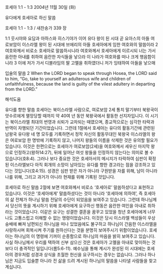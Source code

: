 호세아 1:1 - 1:3 
2004년 11월 30일 (화)

유다에게 호세아로 하신 말씀



호세아 1:1 - 1:3 / 새찬송가 339 장


1:1 웃시야와 요담과 아하스와 히스기야가 이어 유다 왕이 된 시대 곧 요아스의 아들 여로보암이 이스라엘 왕이 된 시대에 브에리의 아들 호세아에게 임한 여호와의 말씀이라 2 여호와께서 비로소 호세아로 말씀하시니라 여호와께서 호세아에게 이르시되 너는 가서 음란한 아내를 취하여 음란한 자식들을 낳으라 이 나라가 여호와를 떠나 크게 행음함이니라 3 이에 저가 가서 디블라임의 딸 고멜을 취하였더니 저가 잉태하여 아들을 낳으매

입술의 말씀
2 When the LORD began to speak through Hosea, the LORD said to him, “Go, take to yourself an adulterous wife and children of unfaithfulness, because the land is guilty of the vilest adultery in departing from the LORD.”

해석도움





유다를 향한 말씀
호세아는 북이스라엘 사람으로, 여로보암 2세 통치 말기부터 북왕국이 앗수르에게 멸망당할 때까지 약 40여 년 동안 북왕국에서 활동한 선지자입니다. 이 시기는 북이스라엘 최대의 번영과 쇠퇴가 교차되는 때였으며, 종교적으로는 심각한 타락과 반역이 자행되던 기간이었습니다. 그런데 1절에서 호세아는 유다의 활동기간에 관련된 남왕국 유다왕 네 명 모두를 기록하면서 정작 자신의 활동무대인 북왕국 이스라엘의 왕은 여로보암 한 명밖에 기록하지 않고, 나머지 왕들의 이름을 삭제한 것은 유의할 필요가 있습니다. 이것은 한편으로는 호세아가 여로보암(2세)을 여호와께서 세우신 마지막 왕으로 인정하고(왕하14:27), 뒤에 일어난 여섯 왕들을 인정하지 않는다는 의미로 볼 수 있습니다(호8:4). 그러나 보다 중요한 것은 호세아서의 메시지가 타락하여 심판이 확정된 이스라엘보다 아직 회개의 소망이 남아있는 유다를 향한 경고라는 점을 강조하고 있다는 것입니다(호4:15). 성경은 심판 받은 자가 아니라 구원받을 자를 위해, 남이 아니라 나를 위해, 그리고 과거가 아니라 현재를 위해 기록된 것입니다.    

호세아로 하신 말씀
2절에 보면 여호와께서 비로소 ‘호세아로’ 말씀하셨다고 표현하고 있습니다. 이것은 ‘호세아에게’ 말씀하셨다는 것이 아니라 ‘호세아에 의하여’, 즉 호세아의 삶 전체가 하나님 말씀 전달의 수단이 되었음을 보여주고 있습니다. 그런데 하나님께서 당신의 뜻을 계시하기 위해 호세아에게 요구하신 행동은 음란한 여인을 아내로 취하라는 것이었습니다. 이같은 요구는 성결한 결혼을 꿈꾸고 있었을 청년 호세아에게 너무나도 고통스럽고 이해할 수 없는 명령이었습니다. 이것은 당시 이스라엘 백성들이 우상숭배에 빠져 남편되신 하나님을 떠나 있었음에도 불구하고 하나님이 간음한 이스라엘을 사랑하시며 회복시켜 주기를 원하신다는 것을 분명히 보여주시기 위함이었습니다. 호세아는 하나님의 이 명령에 기꺼이 순종함으로 하나님의 마음을 밝히 보여주고 있습니다. 사실 하나님께서 우리를 택하여 신부 삼으신 것은 호세아가 고멜을 아내로 맞이하는 것보다 더 충격적인 일입니다(롬5:6-11). 예수님을 통해 계시가 완성된 이 시대에는 호세아의 경우처럼 성경과 상식을 초월한 헌신을 요구하시는 경우는 없습니다. 그러나 하나님은 지금도 입술뿐 아니라 전 삶을 드려 계시된 하나님의 말씀을 나타낼 사람들을 찾고 계십니다.